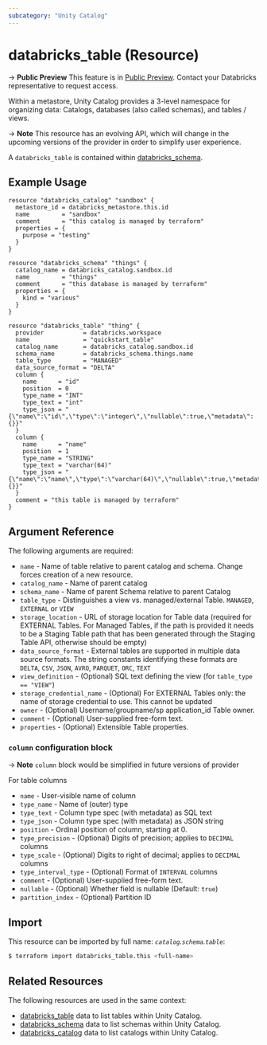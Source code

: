 ```yaml
---
subcategory: "Unity Catalog"
---
```

# databricks_table (Resource)

-> **Public Preview** This feature is in [Public Preview](https://docs.databricks.com/release-notes/release-types.html). Contact your Databricks representative to request access. 

Within a metastore, Unity Catalog provides a 3-level namespace for organizing data: Catalogs, databases (also called schemas), and tables / views.

-> **Note** This resource has an evolving API, which will change in the upcoming versions of the provider in order to simplify user experience.

A `databricks_table` is contained within [databricks_schema](schema.md).

## Example Usage

```hcl
resource "databricks_catalog" "sandbox" {
  metastore_id = databricks_metastore.this.id
  name         = "sandbox"
  comment      = "this catalog is managed by terraform"
  properties = {
    purpose = "testing"
  }
}

resource "databricks_schema" "things" {
  catalog_name = databricks_catalog.sandbox.id
  name         = "things"
  comment      = "this database is managed by terraform"
  properties = {
    kind = "various"
  }
}

resource "databricks_table" "thing" {
  provider           = databricks.workspace
  name               = "quickstart_table"
  catalog_name       = databricks_catalog.sandbox.id
  schema_name        = databricks_schema.things.name
  table_type         = "MANAGED"
  data_source_format = "DELTA"
  column {
    name      = "id"
    position  = 0
    type_name = "INT"
    type_text = "int"
    type_json = "{\"name\":\"id\",\"type\":\"integer\",\"nullable\":true,\"metadata\":{}}"
  }
  column {
    name      = "name"
    position  = 1
    type_name = "STRING"
    type_text = "varchar(64)"
    type_json = "{\"name\":\"name\",\"type\":\"varchar(64)\",\"nullable\":true,\"metadata\":{}}"
  }
  comment = "this table is managed by terraform"
}
```

## Argument Reference

The following arguments are required:

* `name` - Name of table relative to parent catalog and schema. Change forces creation of a new resource.
* `catalog_name` - Name of parent catalog
* `schema_name` - Name of parent Schema relative to parent Catalog
* `table_type` - Distinguishes a view vs. managed/external Table. `MANAGED`, `EXTERNAL` or `VIEW`
* `storage_location` - URL of storage location for Table data (required for EXTERNAL Tables. For Managed Tables, if the path is provided it needs to be a Staging Table path that has been generated through the Staging Table API, otherwise should be empty)
* `data_source_format` - External tables are supported in multiple data source formats. The string constants identifying these formats are `DELTA`, `CSV`, `JSON`, `AVRO`, `PARQUET`, `ORC`, `TEXT`
* `view_definition` - (Optional) SQL text defining the view (for `table_type == "VIEW"`)
* `storage_credential_name` - (Optional) For EXTERNAL Tables only: the name of storage credential to use. This cannot be updated
* `owner` - (Optional) Username/groupname/sp application_id Table owner.
* `comment` - (Optional) User-supplied free-form text.
* `properties` - (Optional) Extensible Table properties.

### `column` configuration block

-> **Note** `column` block would be simplified in future versions of provider

For table columns
* `name` - User-visible name of column
* `type_name` - Name of (outer) type
* `type_text` - Column type spec (with metadata) as SQL text
* `type_json` - Column type spec (with metadata) as JSON string
* `position` - Ordinal position of column, starting at 0.
* `type_precision` - (Optional) Digits of precision; applies to `DECIMAL` columns
* `type_scale` - (Optional) Digits to right of decimal; applies to `DECIMAL` columns 
* `type_interval_type` - (Optional) Format of `INTERVAL` columns
* `comment` - (Optional) User-supplied free-form text.
* `nullable` - (Optional) Whether field is nullable (Default: `true`)
* `partition_index` - (Optional) Partition ID

## Import

This resource can be imported by full name: *`catalog`.`schema`.`table`*:

```bash
$ terraform import databricks_table.this <full-name>
```

## Related Resources

The following resources are used in the same context:

* [databricks_table](../data-sources/tables.md) data to list tables within Unity Catalog.
* [databricks_schema](../data-sources/schemas.md) data to list schemas within Unity Catalog.
* [databricks_catalog](../data-sources/catalogs.md) data to list catalogs within Unity Catalog.
